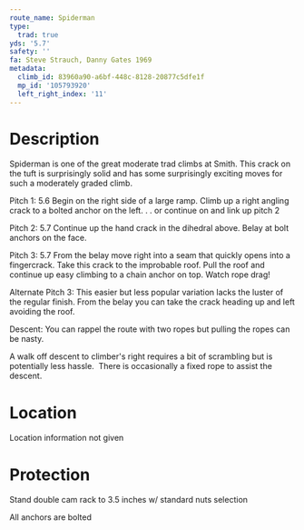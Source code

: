 ```yaml
---
route_name: Spiderman
type:
  trad: true
yds: '5.7'
safety: ''
fa: Steve Strauch, Danny Gates 1969
metadata:
  climb_id: 83960a90-a6bf-448c-8128-20877c5dfe1f
  mp_id: '105793920'
  left_right_index: '11'
---
```

# Description
Spiderman is one of the great moderate trad climbs at Smith. This crack on the tuft is surprisingly solid and has some surprisingly exciting moves for such a moderately graded climb.

Pitch 1: 5.6 Begin on the right side of a large ramp. Climb up a right angling crack to a bolted anchor on the left. . . or continue on and link up pitch 2

Pitch 2: 5.7 Continue up the hand crack in the dihedral above. Belay at bolt anchors on the face.

Pitch 3: 5.7 From the belay move right into a seam that quickly opens into a fingercrack. Take this crack to the improbable roof. Pull the roof and continue up easy climbing to a chain anchor on top. Watch rope drag!

Alternate Pitch 3: This easier but less popular variation lacks the luster of the regular finish. From the belay you can take the crack heading up and left avoiding the roof.

Descent: You can rappel the route with two ropes but pulling the ropes can be nasty.

A walk off descent to climber's right requires a bit of scrambling but is potentially less hassle.  There is occasionally a fixed rope to assist the descent.

# Location
Location information not given

# Protection
Stand double cam rack to 3.5 inches w/ standard nuts selection

All anchors are bolted
